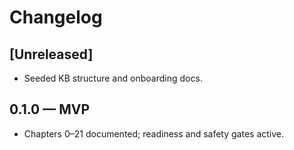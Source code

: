 # Changelog

## [Unreleased]
- Seeded KB structure and onboarding docs.

## 0.1.0 — MVP
- Chapters 0–21 documented; readiness and safety gates active.
